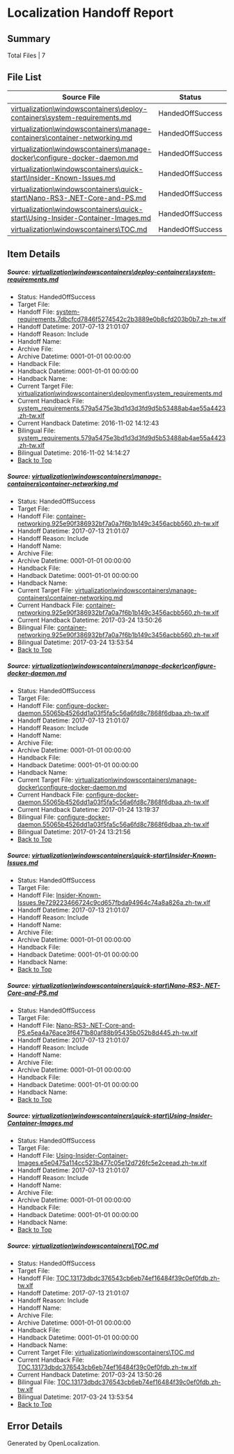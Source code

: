 # <a name='report-top'></a> Localization Handoff Report

## Summary
 Total Files | 7

## File List
 Source File | Status | Details 
 ----------- | ------ | ------- 
 [virtualization\windowscontainers\deploy-containers\system-requirements.md](https://github.com/Microsoft/Virtualization-Documentation-Private/blob/65de5708bec89f01ef7b7d2df2a87656b53c3145/virtualization/windowscontainers/deploy-containers/system-requirements.md) | HandedOffSuccess | [Details](#d4594bd5efe3e1852f6a47b6474bf9ea56196c14289)
 [virtualization\windowscontainers\manage-containers\container-networking.md](https://github.com/Microsoft/Virtualization-Documentation-Private/blob/65de5708bec89f01ef7b7d2df2a87656b53c3145/virtualization/windowscontainers/manage-containers/container-networking.md) | HandedOffSuccess | [Details](#a81d6d8e3241a5d4f6d5f4275b76ae725ae6d647302)
 [virtualization\windowscontainers\manage-docker\configure-docker-daemon.md](https://github.com/Microsoft/Virtualization-Documentation-Private/blob/65de5708bec89f01ef7b7d2df2a87656b53c3145/virtualization/windowscontainers/manage-docker/configure-docker-daemon.md) | HandedOffSuccess | [Details](#f266404f12e47c8605436af44e636c54ec6ef8e5324)
 [virtualization\windowscontainers\quick-start\Insider-Known-Issues.md](https://github.com/Microsoft/Virtualization-Documentation-Private/blob/65de5708bec89f01ef7b7d2df2a87656b53c3145/virtualization/windowscontainers/quick-start/Insider-Known-Issues.md) | HandedOffSuccess | [Details](#17e0557940bb9fe64325da632dbbf4ea63a8345a348)
 [virtualization\windowscontainers\quick-start\Nano-RS3-.NET-Core-and-PS.md](https://github.com/Microsoft/Virtualization-Documentation-Private/blob/65de5708bec89f01ef7b7d2df2a87656b53c3145/virtualization/windowscontainers/quick-start/Nano-RS3-.NET-Core-and-PS.md) | HandedOffSuccess | [Details](#be60f149be26dc6f9213006a0acec567f7dd9055388)
 [virtualization\windowscontainers\quick-start\Using-Insider-Container-Images.md](https://github.com/Microsoft/Virtualization-Documentation-Private/blob/65de5708bec89f01ef7b7d2df2a87656b53c3145/virtualization/windowscontainers/quick-start/Using-Insider-Container-Images.md) | HandedOffSuccess | [Details](#95f9187484988f7b7d74617424e218955e1eec80392)
 [virtualization\windowscontainers\TOC.md](https://github.com/Microsoft/Virtualization-Documentation-Private/blob/65de5708bec89f01ef7b7d2df2a87656b53c3145/virtualization/windowscontainers/TOC.md) | HandedOffSuccess | [Details](#a2fc5572b6944d9739ac07f12407dc6b4a63469a398)

## Item Details
##### <a name='d4594bd5efe3e1852f6a47b6474bf9ea56196c14289'></a> Source: [virtualization\windowscontainers\deploy-containers\system-requirements.md](https://github.com/Microsoft/Virtualization-Documentation-Private/blob/65de5708bec89f01ef7b7d2df2a87656b53c3145/virtualization/windowscontainers/deploy-containers/system-requirements.md)
* Status: HandedOffSuccess
* Target File: 
* Handoff File: [system-requirements.7dbcfcd7846f5274542c2b3889e0b8cfd203b0b7.zh-tw.xlf](https://github.com/Microsoft/Virtualization-Documentation-Private.handoff/blob/297a35c0a443214106f19024621e5fe8f6005c3f/ol-handoff/Microsoft/Virtualization-Documentation-Private.zh-tw/live/system-requirements.7dbcfcd7846f5274542c2b3889e0b8cfd203b0b7.zh-tw.xlf)
* Handoff Datetime: 2017-07-13 21:01:07
* Handoff Reason: Include
* Handoff Name: 
* Archive File: 
* Archive Datetime: 0001-01-01 00:00:00
* Handback File: 
* Handback Datetime: 0001-01-01 00:00:00
* Handback Name: 
* Current Target File: [virtualization\windowscontainers\deployment\system_requirements.md](https://github.com/Microsoft/Virtualization-Documentation-Private.zh-tw/blob/987b9ef247e0d4ab3113ba9e6c81801ca4d0e9df/virtualization/windowscontainers/deployment/system_requirements.md)
* Current Handback File: [system_requirements.579a5475e3bd1d3d3fd9d5b53488ab4ae55a4423.zh-tw.xlf](https://github.com/Microsoft/Virtualization-Documentation-Private.handback/blob/9dd6d949691a9d66cf4f36c0393dcf5514ca5e7e/ol-handback/Microsoft/Virtualization-Documentation-Private.zh-tw/live/system_requirements.579a5475e3bd1d3d3fd9d5b53488ab4ae55a4423.zh-tw.xlf)
* Current Handback Datetime: 2016-11-02 14:12:43
* Bilingual File: [system_requirements.579a5475e3bd1d3d3fd9d5b53488ab4ae55a4423.zh-tw.xlf](https://github.com/Microsoft/Virtualization-Documentation-Private.handback/blob/9dd6d949691a9d66cf4f36c0393dcf5514ca5e7e/ol-handback/Microsoft/Virtualization-Documentation-Private.zh-tw/live/system_requirements.579a5475e3bd1d3d3fd9d5b53488ab4ae55a4423.zh-tw.xlf)
* Bilingual Datetime: 2016-11-02 14:14:27
* [Back to Top](#report-top)

##### <a name='a81d6d8e3241a5d4f6d5f4275b76ae725ae6d647302'></a> Source: [virtualization\windowscontainers\manage-containers\container-networking.md](https://github.com/Microsoft/Virtualization-Documentation-Private/blob/65de5708bec89f01ef7b7d2df2a87656b53c3145/virtualization/windowscontainers/manage-containers/container-networking.md)
* Status: HandedOffSuccess
* Target File: 
* Handoff File: [container-networking.925e90f386932bf7a0a7f6b1b149c3456acbb560.zh-tw.xlf](https://github.com/Microsoft/Virtualization-Documentation-Private.handoff/blob/297a35c0a443214106f19024621e5fe8f6005c3f/ol-handoff/Microsoft/Virtualization-Documentation-Private.zh-tw/live/container-networking.925e90f386932bf7a0a7f6b1b149c3456acbb560.zh-tw.xlf)
* Handoff Datetime: 2017-07-13 21:01:07
* Handoff Reason: Include
* Handoff Name: 
* Archive File: 
* Archive Datetime: 0001-01-01 00:00:00
* Handback File: 
* Handback Datetime: 0001-01-01 00:00:00
* Handback Name: 
* Current Target File: [virtualization\windowscontainers\manage-containers\container-networking.md](https://github.com/Microsoft/Virtualization-Documentation-Private.zh-tw/blob/4052b01faa977ba2be8549e338efd7fd5dcdff5e/virtualization/windowscontainers/manage-containers/container-networking.md)
* Current Handback File: [container-networking.925e90f386932bf7a0a7f6b1b149c3456acbb560.zh-tw.xlf](https://github.com/Microsoft/Virtualization-Documentation-Private.handback/blob/bdf75413293010161bea2b51f24ab78fb2664af3/ol-handback/Microsoft/Virtualization-Documentation-Private.zh-tw/live/container-networking.925e90f386932bf7a0a7f6b1b149c3456acbb560.zh-tw.xlf)
* Current Handback Datetime: 2017-03-24 13:50:26
* Bilingual File: [container-networking.925e90f386932bf7a0a7f6b1b149c3456acbb560.zh-tw.xlf](https://github.com/Microsoft/Virtualization-Documentation-Private.handback/blob/bdf75413293010161bea2b51f24ab78fb2664af3/ol-handback/Microsoft/Virtualization-Documentation-Private.zh-tw/live/container-networking.925e90f386932bf7a0a7f6b1b149c3456acbb560.zh-tw.xlf)
* Bilingual Datetime: 2017-03-24 13:53:54
* [Back to Top](#report-top)

##### <a name='f266404f12e47c8605436af44e636c54ec6ef8e5324'></a> Source: [virtualization\windowscontainers\manage-docker\configure-docker-daemon.md](https://github.com/Microsoft/Virtualization-Documentation-Private/blob/65de5708bec89f01ef7b7d2df2a87656b53c3145/virtualization/windowscontainers/manage-docker/configure-docker-daemon.md)
* Status: HandedOffSuccess
* Target File: 
* Handoff File: [configure-docker-daemon.55065b4526dd1a03f5fa5c56a6fd8c7868f6dbaa.zh-tw.xlf](https://github.com/Microsoft/Virtualization-Documentation-Private.handoff/blob/297a35c0a443214106f19024621e5fe8f6005c3f/ol-handoff/Microsoft/Virtualization-Documentation-Private.zh-tw/live/configure-docker-daemon.55065b4526dd1a03f5fa5c56a6fd8c7868f6dbaa.zh-tw.xlf)
* Handoff Datetime: 2017-07-13 21:01:07
* Handoff Reason: Include
* Handoff Name: 
* Archive File: 
* Archive Datetime: 0001-01-01 00:00:00
* Handback File: 
* Handback Datetime: 0001-01-01 00:00:00
* Handback Name: 
* Current Target File: [virtualization\windowscontainers\manage-docker\configure-docker-daemon.md](https://github.com/Microsoft/Virtualization-Documentation-Private.zh-tw/blob/5b7022a9f7c04887f46b62028a5634d1a10e4e6a/virtualization/windowscontainers/manage-docker/configure-docker-daemon.md)
* Current Handback File: [configure-docker-daemon.55065b4526dd1a03f5fa5c56a6fd8c7868f6dbaa.zh-tw.xlf](https://github.com/Microsoft/Virtualization-Documentation-Private.handback/blob/de9afe5b1f155dfcfbe263495e1f038950647fbb/ol-handback/Microsoft/Virtualization-Documentation-Private.zh-tw/live/configure-docker-daemon.55065b4526dd1a03f5fa5c56a6fd8c7868f6dbaa.zh-tw.xlf)
* Current Handback Datetime: 2017-01-24 13:19:37
* Bilingual File: [configure-docker-daemon.55065b4526dd1a03f5fa5c56a6fd8c7868f6dbaa.zh-tw.xlf](https://github.com/Microsoft/Virtualization-Documentation-Private.handback/blob/de9afe5b1f155dfcfbe263495e1f038950647fbb/ol-handback/Microsoft/Virtualization-Documentation-Private.zh-tw/live/configure-docker-daemon.55065b4526dd1a03f5fa5c56a6fd8c7868f6dbaa.zh-tw.xlf)
* Bilingual Datetime: 2017-01-24 13:21:56
* [Back to Top](#report-top)

##### <a name='17e0557940bb9fe64325da632dbbf4ea63a8345a348'></a> Source: [virtualization\windowscontainers\quick-start\Insider-Known-Issues.md](https://github.com/Microsoft/Virtualization-Documentation-Private/blob/65de5708bec89f01ef7b7d2df2a87656b53c3145/virtualization/windowscontainers/quick-start/Insider-Known-Issues.md)
* Status: HandedOffSuccess
* Target File: 
* Handoff File: [Insider-Known-Issues.9e729223466724c9cd657fbda94964c74a8a826a.zh-tw.xlf](https://github.com/Microsoft/Virtualization-Documentation-Private.handoff/blob/297a35c0a443214106f19024621e5fe8f6005c3f/ol-handoff/Microsoft/Virtualization-Documentation-Private.zh-tw/live/Insider-Known-Issues.9e729223466724c9cd657fbda94964c74a8a826a.zh-tw.xlf)
* Handoff Datetime: 2017-07-13 21:01:07
* Handoff Reason: Include
* Handoff Name: 
* Archive File: 
* Archive Datetime: 0001-01-01 00:00:00
* Handback File: 
* Handback Datetime: 0001-01-01 00:00:00
* Handback Name: 
* [Back to Top](#report-top)

##### <a name='be60f149be26dc6f9213006a0acec567f7dd9055388'></a> Source: [virtualization\windowscontainers\quick-start\Nano-RS3-.NET-Core-and-PS.md](https://github.com/Microsoft/Virtualization-Documentation-Private/blob/65de5708bec89f01ef7b7d2df2a87656b53c3145/virtualization/windowscontainers/quick-start/Nano-RS3-.NET-Core-and-PS.md)
* Status: HandedOffSuccess
* Target File: 
* Handoff File: [Nano-RS3-.NET-Core-and-PS.e5ea4a76ace3f6471b80af88b95435b052b8d445.zh-tw.xlf](https://github.com/Microsoft/Virtualization-Documentation-Private.handoff/blob/297a35c0a443214106f19024621e5fe8f6005c3f/ol-handoff/Microsoft/Virtualization-Documentation-Private.zh-tw/live/Nano-RS3-.NET-Core-and-PS.e5ea4a76ace3f6471b80af88b95435b052b8d445.zh-tw.xlf)
* Handoff Datetime: 2017-07-13 21:01:07
* Handoff Reason: Include
* Handoff Name: 
* Archive File: 
* Archive Datetime: 0001-01-01 00:00:00
* Handback File: 
* Handback Datetime: 0001-01-01 00:00:00
* Handback Name: 
* [Back to Top](#report-top)

##### <a name='95f9187484988f7b7d74617424e218955e1eec80392'></a> Source: [virtualization\windowscontainers\quick-start\Using-Insider-Container-Images.md](https://github.com/Microsoft/Virtualization-Documentation-Private/blob/65de5708bec89f01ef7b7d2df2a87656b53c3145/virtualization/windowscontainers/quick-start/Using-Insider-Container-Images.md)
* Status: HandedOffSuccess
* Target File: 
* Handoff File: [Using-Insider-Container-Images.e5e0475a114cc523b477c05e12d726fc5e2ceead.zh-tw.xlf](https://github.com/Microsoft/Virtualization-Documentation-Private.handoff/blob/297a35c0a443214106f19024621e5fe8f6005c3f/ol-handoff/Microsoft/Virtualization-Documentation-Private.zh-tw/live/Using-Insider-Container-Images.e5e0475a114cc523b477c05e12d726fc5e2ceead.zh-tw.xlf)
* Handoff Datetime: 2017-07-13 21:01:07
* Handoff Reason: Include
* Handoff Name: 
* Archive File: 
* Archive Datetime: 0001-01-01 00:00:00
* Handback File: 
* Handback Datetime: 0001-01-01 00:00:00
* Handback Name: 
* [Back to Top](#report-top)

##### <a name='a2fc5572b6944d9739ac07f12407dc6b4a63469a398'></a> Source: [virtualization\windowscontainers\TOC.md](https://github.com/Microsoft/Virtualization-Documentation-Private/blob/65de5708bec89f01ef7b7d2df2a87656b53c3145/virtualization/windowscontainers/TOC.md)
* Status: HandedOffSuccess
* Target File: 
* Handoff File: [TOC.13173dbdc376543cb6eb74ef16484f39c0ef0fdb.zh-tw.xlf](https://github.com/Microsoft/Virtualization-Documentation-Private.handoff/blob/297a35c0a443214106f19024621e5fe8f6005c3f/ol-handoff/Microsoft/Virtualization-Documentation-Private.zh-tw/live/TOC.13173dbdc376543cb6eb74ef16484f39c0ef0fdb.zh-tw.xlf)
* Handoff Datetime: 2017-07-13 21:01:07
* Handoff Reason: Include
* Handoff Name: 
* Archive File: 
* Archive Datetime: 0001-01-01 00:00:00
* Handback File: 
* Handback Datetime: 0001-01-01 00:00:00
* Handback Name: 
* Current Target File: [virtualization\windowscontainers\TOC.md](https://github.com/Microsoft/Virtualization-Documentation-Private.zh-tw/blob/4052b01faa977ba2be8549e338efd7fd5dcdff5e/virtualization/windowscontainers/TOC.md)
* Current Handback File: [TOC.13173dbdc376543cb6eb74ef16484f39c0ef0fdb.zh-tw.xlf](https://github.com/Microsoft/Virtualization-Documentation-Private.handback/blob/bdf75413293010161bea2b51f24ab78fb2664af3/ol-handback/Microsoft/Virtualization-Documentation-Private.zh-tw/live/TOC.13173dbdc376543cb6eb74ef16484f39c0ef0fdb.zh-tw.xlf)
* Current Handback Datetime: 2017-03-24 13:50:26
* Bilingual File: [TOC.13173dbdc376543cb6eb74ef16484f39c0ef0fdb.zh-tw.xlf](https://github.com/Microsoft/Virtualization-Documentation-Private.handback/blob/bdf75413293010161bea2b51f24ab78fb2664af3/ol-handback/Microsoft/Virtualization-Documentation-Private.zh-tw/live/TOC.13173dbdc376543cb6eb74ef16484f39c0ef0fdb.zh-tw.xlf)
* Bilingual Datetime: 2017-03-24 13:53:54
* [Back to Top](#report-top)


## Error Details

Generated by OpenLocalization.
